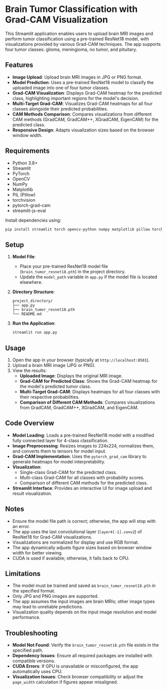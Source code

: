 # Brain Tumor Classification with Grad-CAM Visualization

This Streamlit application enables users to upload brain MRI images and perform tumor classification using a pre-trained ResNet18 model, with visualizations provided by various Grad-CAM techniques. The app supports four tumor classes: glioma, meningioma, no tumor, and pituitary.

## Features

- **Image Upload**: Upload brain MRI images in JPG or PNG format.
- **Model Prediction**: Uses a pre-trained ResNet18 model to classify the uploaded image into one of four tumor classes.
- **Grad-CAM Visualization**: Displays Grad-CAM heatmap for the predicted class, highlighting important regions for the model's decision.
- **Multi-Target Grad-CAM**: Visualizes Grad-CAM heatmaps for all four classes alongside their predicted probabilities.
- **CAM Methods Comparison**: Compares visualizations from different CAM methods (GradCAM, GradCAM++, XGradCAM, EigenCAM) for the predicted class.
- **Responsive Design**: Adapts visualization sizes based on the browser window width.

## Requirements

- Python 3.8+
- Streamlit
- PyTorch
- OpenCV
- NumPy
- Matplotlib
- PIL (Pillow)
- torchvision
- pytorch-grad-cam
- streamlit-js-eval

Install dependencies using:

```bash
pip install streamlit torch opencv-python numpy matplotlib pillow torchvision pytorch-grad-cam streamlit-js-eval
```

## Setup

1. **Model File**:
   - Place your pre-trained ResNet18 model file (`brain_tumor_resnet18.pth`) in the project directory.
   - Update the `model_path` variable in `app.py` if the model file is located elsewhere.

2. **Directory Structure**:
   ```
   project_directory/
   ├── app.py
   ├── brain_tumor_resnet18.pth
   └── README.md
   ```

3. **Run the Application**:
   ```bash
   streamlit run app.py
   ```

## Usage

1. Open the app in your browser (typically at `http://localhost:8501`).
2. Upload a brain MRI image (JPG or PNG).
3. View the results:
   - **Uploaded Image**: Displays the original MRI image.
   - **Grad-CAM for Predicted Class**: Shows the Grad-CAM heatmap for the model's predicted tumor class.
   - **Multi-Target Grad-CAM**: Displays heatmaps for all four classes with their respective probabilities.
   - **Comparison of Different CAM Methods**: Compares visualizations from GradCAM, GradCAM++, XGradCAM, and EigenCAM.

## Code Overview

- **Model Loading**: Loads a pre-trained ResNet18 model with a modified fully connected layer for 4-class classification.
- **Image Preprocessing**: Resizes images to 224x224, normalizes them, and converts them to tensors for model input.
- **Grad-CAM Implementation**: Uses the `pytorch_grad_cam` library to generate heatmaps for model interpretability.
- **Visualization**:
  - Single-class Grad-CAM for the predicted class.
  - Multi-class Grad-CAM for all classes with probability scores.
  - Comparison of different CAM methods for the predicted class.
- **Streamlit Interface**: Provides an interactive UI for image upload and result visualization.

## Notes

- Ensure the model file path is correct; otherwise, the app will stop with an error.
- The app uses the last convolutional layer (`layer4[-1].conv2`) of ResNet18 for Grad-CAM visualizations.
- Visualizations are normalized for display and use RGB format.
- The app dynamically adjusts figure sizes based on browser window width for better viewing.
- CUDA is used if available; otherwise, it falls back to CPU.

## Limitations

- The model must be trained and saved as `brain_tumor_resnet18.pth` in the specified format.
- Only JPG and PNG images are supported.
- The app assumes the input images are brain MRIs; other image types may lead to unreliable predictions.
- Visualization quality depends on the input image resolution and model performance.

## Troubleshooting

- **Model Not Found**: Verify the `brain_tumor_resnet18.pth` file exists in the specified path.
- **Dependency Issues**: Ensure all required packages are installed with compatible versions.
- **CUDA Errors**: If GPU is unavailable or misconfigured, the app automatically uses CPU.
- **Visualization Issues**: Check browser compatibility or adjust the `page_width` calculation if figures appear misaligned.

